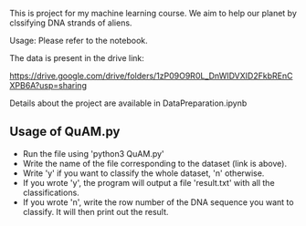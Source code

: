 This is project for my machine learning course. We aim to help our planet by clssifying DNA strands of aliens.

Usage: Please refer to the notebook.

The data is present in the drive link:

https://drive.google.com/drive/folders/1zP09O9R0L_DnWIDVXID2FkbREnCXPB6A?usp=sharing

Details about the project are available in DataPreparation.ipynb

## Usage of QuAM.py

- Run the file using 'python3 QuAM.py'
- Write the name of the file corresponding to the dataset (link is above).
- Write 'y' if you want to classify the whole dataset, 'n' otherwise.
- If you wrote 'y', the program will output a file 'result.txt' with all the classifications.
- If you wrote 'n', write the row number of the DNA sequence you want to classify. It will then print out the result.
